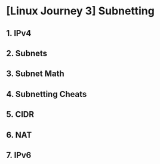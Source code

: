 # [Linux Journey 3] Subnetting
## 1. IPv4
## 2. Subnets
## 3. Subnet Math
## 4. Subnetting Cheats
## 5. CIDR
## 6. NAT
## 7. IPv6
